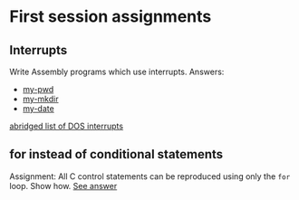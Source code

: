 # First session assignments

## Interrupts
Write Assembly programs which use interrupts. Answers:

- [my-pwd](my-pwd.asm)
- [my-mkdir](my-mkdir.asm)
- [my-date](my-date.asm)

[abridged list of DOS interrupts](http://spike.scu.edu.au/~barry/interrupts.html)

## for instead of conditional statements

Assignment: All C control statements can be reproduced using only the `for` loop. Show how.
[See answer](use-for-all.md)
